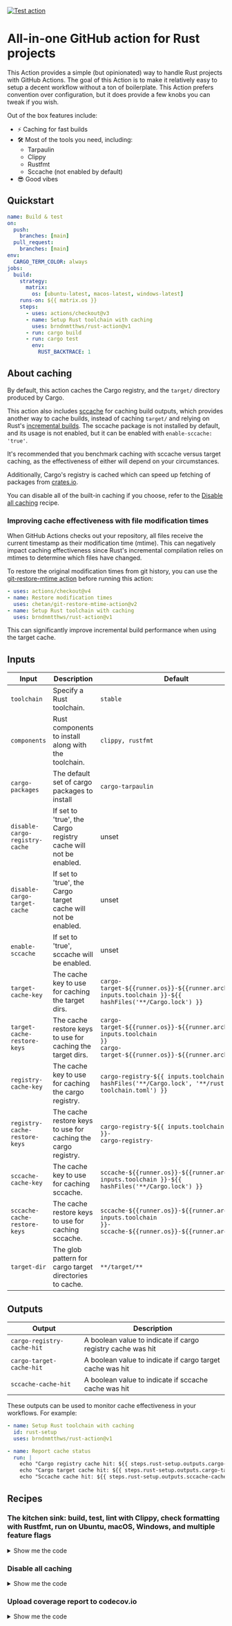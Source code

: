 [![Test action](https://github.com/brndnmtthws/rust-action/actions/workflows/test.yml/badge.svg)](https://github.com/brndnmtthws/rust-action/actions/workflows/test.yml)

# All-in-one GitHub action for Rust projects

This Action provides a simple (but opinionated) way to handle Rust projects with GitHub Actions.
The goal of this Action is to make it relatively easy to setup a decent
workflow without a ton of boilerplate. This Action prefers convention over
configuration, but it does provide a few knobs you can tweak if you wish.

Out of the box features include:

- ⚡️ Caching for fast builds
- 🛠️ Most of the tools you need, including:
  - Tarpaulin
  - Clippy
  - Rustfmt
  - Sccache (not enabled by default)
- 😎 Good vibes

## Quickstart

```yaml
name: Build & test
on:
  push:
    branches: [main]
  pull_request:
    branches: [main]
env:
  CARGO_TERM_COLOR: always
jobs:
  build:
    strategy:
      matrix:
        os: [ubuntu-latest, macos-latest, windows-latest]
    runs-on: ${{ matrix.os }}
    steps:
      - uses: actions/checkout@v3
      - name: Setup Rust toolchain with caching
        uses: brndnmtthws/rust-action@v1
      - run: cargo build
      - run: cargo test
        env:
          RUST_BACKTRACE: 1
```

## About caching

By default, this action caches the Cargo registry, and the `target/` directory
produced by Cargo.

This action also includes [sccache](https://github.com/mozilla/sccache) for
caching build outputs, which provides another way to cache builds, instead of
caching `target/` and relying on Rust's [incremental
builds](https://blog.rust-lang.org/2016/09/08/incremental.html). The sccache
package is not installed by default, and its usage is not enabled, but it can be
enabled with `enable-sccache: 'true'`.

It's recommended that you benchmark caching with sccache versus target caching,
as the effectiveness of either will depend on your circumstances.

Additionally, Cargo's registry is cached which can speed up fetching of
packages from [crates.io](https://crates.io/).

You can disable all of the built-in caching if you choose, refer to the
[Disable all caching](#disable-all-caching) recipe.

### Improving cache effectiveness with file modification times

When GitHub Actions checks out your repository, all files receive the current
timestamp as their modification time (mtime). This can negatively impact
caching effectiveness since Rust's incremental compilation relies on mtimes to
determine which files have changed.

To restore the original modification times from git history, you can use the
[git-restore-mtime action](https://github.com/marketplace/actions/git-restore-mtime)
before running this action:

```yaml
- uses: actions/checkout@v4
- name: Restore modification times
  uses: chetan/git-restore-mtime-action@v2
- name: Setup Rust toolchain with caching
  uses: brndnmtthws/rust-action@v1
```

This can significantly improve incremental build performance when using the
target cache.

## Inputs

| Input                          | Description                                                     | Default                                                                                                                                   |
| ------------------------------ | --------------------------------------------------------------- | ----------------------------------------------------------------------------------------------------------------------------------------- |
| `toolchain`                    | Specify a Rust toolchain.                                       | `stable`                                                                                                                                  |
| `components`                   | Rust components to install along with the toolchain.            | `clippy, rustfmt`                                                                                                                         |
| `cargo-packages`               | The default set of cargo packages to install                    | `cargo-tarpaulin`                                                                                                                         |
| `disable-cargo-registry-cache` | If set to 'true', the Cargo registry cache will not be enabled. | unset                                                                                                                                     |
| `disable-cargo-target-cache`   | If set to 'true', the Cargo target cache will not be enabled.   | unset                                                                                                                                     |
| `enable-sccache`               | If set to 'true', sccache will be enabled.                      | unset                                                                                                                                     |
| `target-cache-key`             | The cache key to use for caching the target dirs.               | `cargo-target-${{runner.os}}-${{runner.arch}}-${{ inputs.toolchain }}-${{ hashFiles('**/Cargo.lock') }}`                                  |
| `target-cache-restore-keys`    | The cache restore keys to use for caching the target dirs.      | <code>cargo-target-\${{runner.os}}-\${{runner.arch}}-\${{ inputs.toolchain }}<br />cargo-target-\${{runner.os}}-\${{runner.arch}}-</code> |
| `registry-cache-key`           | The cache key to use for caching the cargo registry.            | `cargo-registry-${{ inputs.toolchain }}-${{ hashFiles('**/Cargo.lock', '**/rust-toolchain.toml') }}`                                      |
| `registry-cache-restore-keys`  | The cache restore keys to use for caching the cargo registry.   | <code>cargo-registry-\${{ inputs.toolchain }}-<br />cargo-registry-</code>                                                                |
| `sccache-cache-key`            | The cache key to use for caching sccache.                       | `sccache-${{runner.os}}-${{runner.arch}}-${{ inputs.toolchain }}-${{ hashFiles('**/Cargo.lock') }}`                                       |
| `sccache-cache-restore-keys`   | The cache restore keys to use for caching sccache.              | <code>sccache-\${{runner.os}}-\${{runner.arch}}-\${{ inputs.toolchain }}-<br />sccache-\${{runner.os}}-\${{runner.arch}}-</code>          |
| `target-dir`                   | The glob pattern for cargo target directories to cache.         | `**/target/**`                                                                                                                            |

## Outputs

| Output                     | Description                                                 |
| -------------------------- | ----------------------------------------------------------- |
| `cargo-registry-cache-hit` | A boolean value to indicate if cargo registry cache was hit |
| `cargo-target-cache-hit`   | A boolean value to indicate if cargo target cache was hit   |
| `sccache-cache-hit`        | A boolean value to indicate if sccache cache was hit        |

These outputs can be used to monitor cache effectiveness in your workflows. For example:

```yaml
- name: Setup Rust toolchain with caching
  id: rust-setup
  uses: brndnmtthws/rust-action@v1

- name: Report cache status
  run: |
    echo "Cargo registry cache hit: ${{ steps.rust-setup.outputs.cargo-registry-cache-hit }}"
    echo "Cargo target cache hit: ${{ steps.rust-setup.outputs.cargo-target-cache-hit }}"
    echo "Sccache cache hit: ${{ steps.rust-setup.outputs.sccache-cache-hit }}"
```

## Recipes

### The kitchen sink: build, test, lint with Clippy, check formatting with Rustfmt, run on Ubuntu, macOS, Windows, and multiple feature flags

<details>
  <summary>Show me the code</summary>

```yaml
name: Build & test

on:
  push:
    branches: [main]
  pull_request:
    branches: [main]

env:
  CARGO_TERM_COLOR: always

concurrency:
  group: ${{ github.workflow }}-${{ github.ref }}
  cancel-in-progress: true

jobs:
  build:
    strategy:
      matrix:
        rust-toolchain:
          - stable
          - beta
          - nightly
        features:
          - serde
          - default
        os:
          - ubuntu-latest
          - macos-latest
          - windows-latest
    runs-on: ${{ matrix.os }}
    steps:
      - uses: actions/checkout@v3
      - name: Setup ${{ matrix.rust-toolchain }} Rust toolchain with caching
        uses: brndnmtthws/rust-action@v1
        with:
          toolchain: ${{ matrix.rust-toolchain }}
      - run: cargo build --features ${{ matrix.features }}
      - run: cargo test --features ${{ matrix.features }}
        env:
          RUST_BACKTRACE: 1
      - run: cargo fmt --all -- --check
      - run: cargo clippy --features ${{ matrix.features }} -- -D warnings
```

</details>

### Disable all caching

<details>
  <summary>Show me the code</summary>

```yaml
- uses: brndnmtthws/rust-action@v1
  with:
    disable-cargo-registry-cache: 'true'
    disable-cargo-target-cache: 'true'
    enable-sccache: 'false'
```

</details>

### Upload coverage report to codecov.io

<details>
  <summary>Show me the code</summary>

```yaml
name: Coverage

on:
  push:
    branches: [main]
  pull_request:
    branches: [main]

concurrency:
  group: ${{ github.workflow }}-${{ github.ref }}
  cancel-in-progress: true

jobs:
  test:
    name: coverage
    runs-on: ubuntu-latest
    steps:
      - name: Checkout repository
        uses: actions/checkout@v3
      - name: Setup nightly Rust toolchain with caching
        uses: brndnmtthws/rust-action@v1
        with:
          toolchain: nightly
      - run: cargo tarpaulin --features nightly --out Xml
      - name: Upload to codecov.io
        uses: codecov/codecov-action@v3
        with:
          fail_ci_if_error: true
```

</details>
